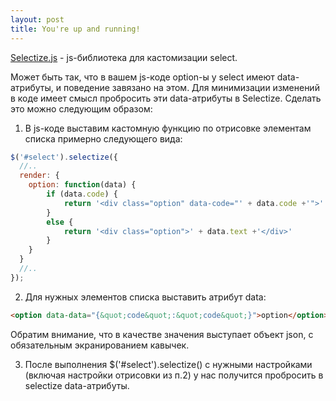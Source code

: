 ```yaml
---
layout: post
title: You're up and running!
---
```


[Selectize.js](https://github.com/selectize/selectize.js) - js-библиотека для кастомизации select.

Может быть так, что в вашем js-коде option-ы у select имеют data-атрибуты, и поведение завязано на этом.
Для минимизации изменений в коде имеет смысл пробросить эти data-атрибуты в Selectize. Сделать это можно следующим образом:
1. В js-коде выставим кастомную функцию по отрисовке элементам списка примерно следующего вида:
```javascript
$('#select').selectize({
  //..
  render: {
    option: function(data) {
        if (data.code) {
            return '<div class="option" data-code="' + data.code +'">' + data.text +'</div>'
        }
        else {
            return '<div class="option">' + data.text +'</div>'
        }
    }
  }
  //..
});
```
2. Для нужных элементов списка выставить атрибут data:
```html
<option data-data="{&quot;code&quot;:&quot;code&quot;}">option</option>
```
Обратим внимание, что в качестве значения выступает объект json, с обязательным экранированием кавычек.

3. После выполнения $('#select').selectize() c нужными настройками (включая настройки отрисовки из п.2) у нас получится пробросить в selectize data-атрибуты.
